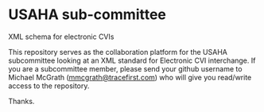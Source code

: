 USAHA sub-committee
===================

XML schema for electronic CVIs

This repository serves as the collaboration platform for the USAHA subcommittee looking at an XML standard for
Electronic CVI interchange. If you are a subcommittee member, please send your github username to
Michael McGrath (mmcgrath@tracefirst.com) who will give you read/write access to the repository.

Thanks.
